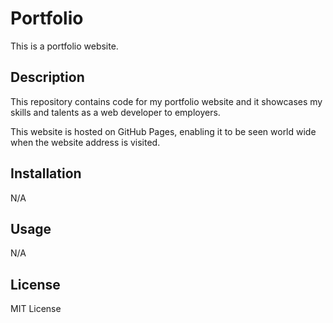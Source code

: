 # Portfolio
This is a portfolio website.

## Description
This repository contains code for my portfolio website and it showcases my skills and talents as a web developer to employers.

This website is hosted on GitHub Pages, enabling it to be seen world wide when the website address is visited.

## Installation
N/A

## Usage
N/A

## License
MIT License